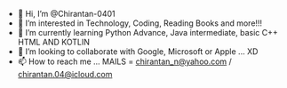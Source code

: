 - 👋 Hi, I’m @Chirantan-0401
- 👀 I’m interested in  Technology, Coding, Reading Books and more!!!
- 🌱 I’m currently learning Python Advance, Java intermediate, basic C++ HTML AND KOTLIN
- 💞️ I’m looking to collaborate with Google, Microsoft or Apple ... XD 
- 📫 How to reach me ... MAILS = chirantan_n@yahoo.com / chirantan.04@icloud.com

<!---
Chirantan-0401/Chirantan-0401 is a ✨ special ✨ repository because its `README.md` (this file) appears on your GitHub profile.
You can click the Preview link to take a look at your changes.
--->
